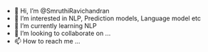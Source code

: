 - 👋 Hi, I’m @SmruthiRavichandran
- 👀 I’m interested in NLP, Prediction models, Language model etc
- 🌱 I’m currently learning NLP 
- 💞️ I’m looking to collaborate on ...
- 📫 How to reach me ...

<!---
SmruthiRavichandran/SmruthiRavichandran is a ✨ special ✨ repository because its `README.md` (this file) appears on your GitHub profile.
You can click the Preview link to take a look at your changes.
--->
